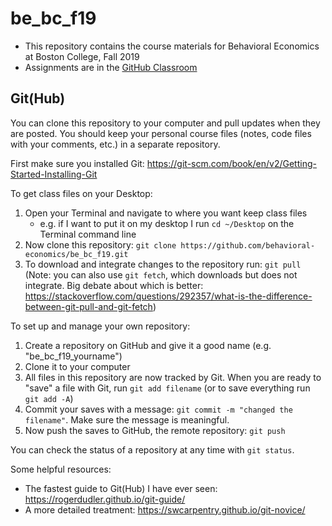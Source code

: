 # be_bc_f19

* This repository contains the course materials for Behavioral Economics at Boston College, Fall 2019
* Assignments are in the [GitHub Classroom](https://classroom.github.com/classrooms/54641384-be_bc_f19)


## Git(Hub)

You can clone this repository to your computer and pull updates when they are posted. You should keep your personal course files (notes, code files with your comments, etc.) in a separate repository. 

First make sure you installed Git: https://git-scm.com/book/en/v2/Getting-Started-Installing-Git

To get class files on your Desktop:

1. Open your Terminal and navigate to where you want keep class files
	- e.g. if I want to put it on my desktop I run `cd ~/Desktop` on the Terminal command line
2. Now clone this repository: `git clone https://github.com/behavioral-economics/be_bc_f19.git`
3. To download and integrate changes to the repository run: `git pull` (Note: you can also use `git fetch`, which downloads but does not integrate. Big debate about which is better: https://stackoverflow.com/questions/292357/what-is-the-difference-between-git-pull-and-git-fetch)


To set up and manage your own repository:

1. Create a repository on GitHub and give it a good name (e.g. "be_bc_f19_yourname")
2. Clone it to your computer
3. All files in this repository are now tracked by Git. When you are ready to "save" a file with Git, run `git add filename` (or to save everything run `git add -A`)
4. Commit your saves with a message: `git commit -m "changed the filename"`. Make sure the message is meaningful. 
5. Now push the saves to GitHub, the remote repository: `git push`

You can check the status of a repository at any time with `git status`.

Some helpful resources:

* The fastest guide to Git(Hub) I have ever seen: https://rogerdudler.github.io/git-guide/
* A more detailed treatment: https://swcarpentry.github.io/git-novice/